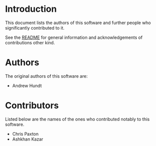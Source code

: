 Introduction
============

This document lists the authors of this software and further people who
significantly contributed to it.

See the [README](/README.md) for general information and acknowledgements
of contributions other kind.



Authors
=======

The original authors of this software are:

- Andrew Hundt



Contributors
============

Listed below are the names of the ones who contributed notably to this software.

- Chris Paxton
- Ashkhan Kazar